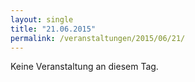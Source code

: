 ```yaml
---
layout: single
title: "21.06.2015"
permalink: /veranstaltungen/2015/06/21/
---
```


Keine Veranstaltung an diesem Tag.
